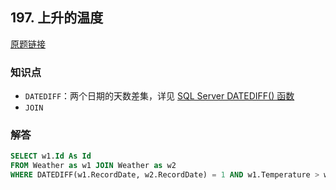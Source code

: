 ## 197. 上升的温度

[原题链接](https://leetcode-cn.com/problems/rising-temperature/)

### 知识点

- `DATEDIFF`：两个日期的天数差集，详见 [SQL Server DATEDIFF() 函数](http://www.w3school.com.cn/sql/func_datediff.asp)
- `JOIN`

### 解答

```sql
SELECT w1.Id As Id 
FROM Weather as w1 JOIN Weather as w2 
WHERE DATEDIFF(w1.RecordDate, w2.RecordDate) = 1 AND w1.Temperature > w2.Temperature;
```
